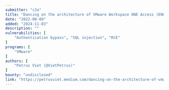 ```yaml
---
submitter: "c2a"
title: "Dancing on the architecture of VMware Workspace ONE Access (ENG)"
date: "2022-08-09"
added: "2024-11-03"
description: ""
vulnerabilities: [
    "Authentication bypass", "SQL injection", "RCE"
]
programs: [
    "VMware"
]
authors: [
    "Petrus Viet (@VietPetrus)"
]
bounty: "undisclosed"
link: "https://petrusviet.medium.com/dancing-on-the-architecture-of-vmware-workspace-one-access-eng-ad592ae1b6dd"
---
```





